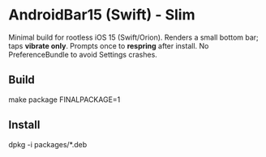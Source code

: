 # AndroidBar15 (Swift) - Slim

Minimal build for rootless iOS 15 (Swift/Orion). Renders a small bottom bar; taps **vibrate only**.
Prompts once to **respring** after install. No PreferenceBundle to avoid Settings crashes.

## Build
make package FINALPACKAGE=1

## Install
dpkg -i packages/*.deb
